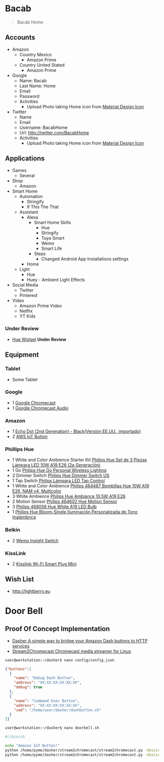 # Bacab

> Bacab Home

## Accounts

- Amazon
  - Country Mexico
    - Amazon Prime
  - Country United Stated
    - Amazon Prime
- Google
  - Name: Bacab
  - Last Name: Home
  - Email
  - Password
  - Activities
    - Upload Photo taking Home icon from [Material Design Icon](https://materialdesignicons.com/)  
- Twitter
  - Name
  - Email
  - Username: BacabHome
  - Url: http://twitter.com/BacabHome
  - Activities
    - Upload Photo taking Home icon from [Material Design Icon](https://materialdesignicons.com/)

## Applications

- Games
  - Several
- Shop
  - Amazon
- Smart Home
  - Automation
    - Stringify
    - If This The That
  - Assistant
    - Alexa
      - Smart Home Skills
        - Hue
        - Stringify
        - Tuya Smart
        - Wemo
        - Smart Life
      - Steps
        - Changed Android App Installations settings
    - Home
  - Light
    - Hue
    - Huey - Ambient Light Effects
- Social Media
  - Twitter
  - Pinterest
- Video
  - Amazon Prime Video
  - Netflix
  - YT Kids

### Under Review

- [Hue Widget](https://play.google.com/store/apps/details?id=com.apekoppen.huewidget&hl=en) __Under Review__

## Equipment

### Tablet

- Some Tablet

### Google

- 1 [Google Chromecast](http://www.bestbuy.com.mx/p/google-chromecast-video-negro/1000198185)
- 1 [Google Chromecast Audio](http://www.bestbuy.com.mx/p/google-chromecast-audio-negro/1000198189)

### Amazon

- 1 [Echo Dot (2nd Generation) - Black(Versión EE.UU., importado)](https://www.amazon.com.mx/Echo-Dot-2nd-Generation-importado/dp/B01DFKC2SO)
- 2 [AWS IoT Button](https://www.amazon.com/All-New-AWS-IoT-Button-Generation/dp/B01KW6YCIM)

### Phillips Hue

- 1 White and Color Ambience Starter Kit [Philips Hue Set de 3 Piezas Lámpara LED 10W A19 E26 (2a Generación)](https://www.amazon.com.mx/Philips-Hue-Piezas-Lámpara-Generación/dp/B016H0QSGG)
- 1 Go [Philips Hue Go Personal Wireless Lighting](https://www.amazon.com.mx/gp/product/B00UVHAC1O)
- 2 Dimmer Switch [Philips Hue Dimmer Switch US](https://www.amazon.com.mx/Philips-Hue-Dimmer-Switch-US/dp/B0167Z0P3I)
- 1 Tap Switch [Philips Lámpara LED Tap Control](https://www.amazon.com.mx/Philips-Lámpara-LED-Tap-Control/dp/B018Z28KQA/)
- 1 White and Color Ambience [Philips 464487 Bombillas Hue 10W A19 E26, NAM v4, Multicolor](https://www.amazon.com.mx/Philips-464487-Bombillas-Hue-Multicolor/dp/B01M9AU8MB)
- 3 White Ambience [Philips Hue Ambiance 10.5W A19 E26](https://www.amazon.com.mx/Philips-Hue-Ambiance-10-5W-A19/dp/B01F6T4R0S)
- 2 Motion Sensor [Philips 464602 Hue Motion Sensor](https://www.amazon.com.mx/Philips-464602-Hue-Motion-Sensor/dp/B01KJYSOGI)
- 3 [Philips 468058 Hue White A19 LED Bulb](https://www.amazon.com.mx/Philips-468058-Hue-White-Bulb/dp/B01M1S6I1Y)
- 1 [Philips Hue Bloom-Single Iluminación Personalizada de Tono Inalámbrica](https://www.amazon.com.mx/gp/product/B00I811PG6)

### Belkin

- 2 [Wemo Insight Switch](https://www.amazon.com.mx/gp/product/B01DBXNYCS)

### KissLink

- 2 [Kisslink Wi-Fi Smart Plug Mini](https://www.amazon.com.mx/gp/product/B06XKB6P72)

## Wish List

- http://lightberry.eu

# Door Bell

## Proof Of Concept Implementation

- [Dasher A simple way to bridge your Amazon Dash buttons to HTTP services ](https://github.com/maddox/dasher)
- [Stream2Chromecast Chromecast media streamer for Linux ](https://github.com/Pat-Carter/stream2chromecast)

```sh
user@workstation:~/dasher$ nano config/config.json
```

```json
{"buttons":[
  {
    "name": "Debug Dash Button",
    "address": "XX:XX:XX:XX:XX:XX",
    "debug": true
  },
  {
    "name": "Command Exec Button",
    "address": "XX:XX:XX:XX:XX:XX",
    "cmd": "/home/user/dasher/dashbutton.sh"
  }
]}
```

```sh
user@workstation:~/dasher$ nano doorbell.sh
```

```sh
#!/bin/sh

echo "Amazon IoT Button!"
python /home/pyme/dasher/stream2chromecast/stream2chromecast.py -devicename Juum -setvol 1.0
python /home/pyme/dasher/stream2chromecast/stream2chromecast.py -devicename Juum /home/pyme/dasher/Monster.wav
```
